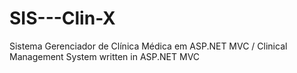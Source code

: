 # SIS---Clin-X
Sistema Gerenciador de Clínica Médica em ASP.NET MVC / Clinical Management System written in ASP.NET MVC
